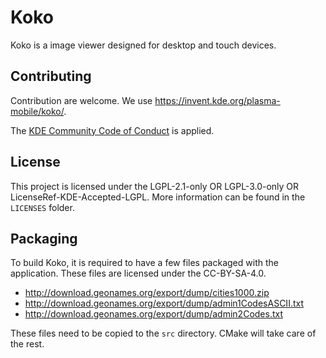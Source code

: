 # Koko

Koko is a image viewer designed for desktop and touch devices.

## Contributing

Contribution are welcome. We use https://invent.kde.org/plasma-mobile/koko/.

The [KDE Community Code of Conduct](https://kde.org/code-of-conduct) is applied.

## License

This project is licensed under the LGPL-2.1-only OR LGPL-3.0-only OR
LicenseRef-KDE-Accepted-LGPL. More information can be found in the
`LICENSES` folder.

## Packaging

To build Koko, it is required to have a few files packaged with the
application. These files are licensed under the CC-BY-SA-4.0.

* http://download.geonames.org/export/dump/cities1000.zip
* http://download.geonames.org/export/dump/admin1CodesASCII.txt
* http://download.geonames.org/export/dump/admin2Codes.txt

These files need to be copied to the `src` directory. CMake will
take care of the rest.
